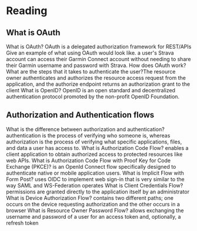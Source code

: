 # Reading

## What is OAuth

What is OAuth? OAuth is a delegated authorization framework for REST/APIs
Give an example of what using OAuth would look like. a user's Strava account can access their Garmin Connect account without needing to share their Garmin username and password with Strava. 
How does OAuth work? What are the steps that it takes to authenticate the user?The resource owner authenticates and authorizes the resource access request from the application, and the authorize endpoint returns an authorization grant to the client
What is OpenID? OpenID is an open standard and decentralized authentication protocol promoted by the non-profit OpenID Foundation.

## Authorization and Authentication flows

What is the difference between authorization and authentication? authentication is the process of verifying who someone is, whereas authorization is the process of verifying what specific applications, files, and data a user has access to.
What is Authorization Code Flow? enables a client application to obtain authorized access to protected resources like web APIs. 
What is Authorization Code Flow with Proof Key for Code Exchange (PKCE)? is an OpenId Connect flow specifically designed to authenticate native or mobile application users.
What is Implicit Flow with Form Post? uses OIDC to implement web sign-in that is very similar to the way SAML and WS-Federation operates
What is Client Credentials Flow?  permissions are granted directly to the application itself by an administrator
What is Device Authorization Flow? contains two different paths; one occurs on the device requesting authorization and the other occurs in a browser
What is Resource Owner Password Flow? allows exchanging the username and password of a user for an access token and, optionally, a refresh token